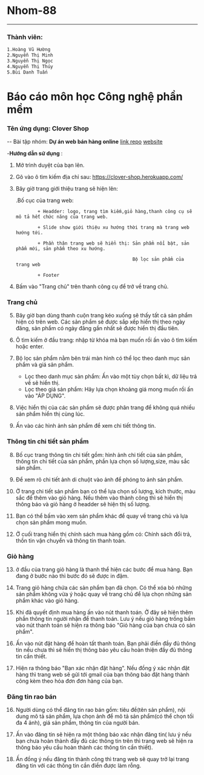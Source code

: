 # Nhom-88

---

### Thành   viên:

```sh
1.Hoàng Vũ Hường
2.Nguyễn Thị Minh
3.Nguyễn Thị Ngọc
4.Nguyễn Thị Thúy
5.Bùi Danh Tuấn
```

# Báo cáo môn học Công nghệ phần mềm


### Tên ứng dụng:  Clover Shop
-- Bài tập nhóm: **Dự án web bán hàng online**
[link repo](https://github.com/17020932/2hand-market/tree/master/2hand-market)
[website](https://clover-shop.herokuapp.com/)

-<b>Hướng dẫn sử dụng </b>:

1.	Mở trình duyệt của bạn lên.

2.	Gõ vào ô tìm kiếm địa chỉ sau: https://clover-shop.herokuapp.com/

3.	Bây giờ trang giới thiệu trang sẽ hiện lên: 

    .Bố cục của trang web:

                + Headder: logo, trang tìm kiếm,giỏ hàng,thanh công cụ sẽ mô tả hết chức năng của trang web.

                + Slide show giới thiệu xu hướng thời trang mà trang web hướng tới.

                + Phần thân trang web sẽ hiển thị: Sản phẩm nổi bật, sản phẩm mới, sản phẩm theo xu hướng.

                                                   Bộ lọc sản phẩm của trang web
                            
                + Footer

4. Bấm vào "Trang chủ" trên thanh công cụ để trở về trang chủ.

### Trang chủ

5.	Bây giờ bạn dùng thanh cuộn trang kéo xuống sẽ thấy tất cả sản phẩm hiện có trên web. Các sản phẩm sẽ được sắp xếp hiển thị theo ngày đăng, sản phẩm có ngày đăng gần nhất sẽ được hiển thị đầu tiên.

6.	Ô tìm kiếm ở đầu trang: nhập từ khóa mà bạn muốn rồi ấn vào ô tìm kiếm hoặc enter.

6.	Bộ lọc sản phẩm nằm bên trái màn hình có thể lọc theo danh mục sản phẩm và giá sản phẩm.

    + Lọc theo danh mục sản phẩm: Ấn vào một tùy chọn bất kì, dữ liệu trả về sẽ hiển thị.
    + Lọc theo giá sản phẩm: Hãy lựa chọn khoảng giá mong muốn rồi ấn vào "ÁP DỤNG".

7. Việc hiển thị của các sản phẩm sẽ được phân trang để không quá nhiều sản phẩm hiển thị cùng lúc.

8.	Ấn vào các hình ảnh sản phẩm để xem chi tiết thông tin.

### Thông tin chi tiết sản phẩm

8. Bố cục trang thông tin chi tiết gồm: hình ảnh chi tiết của sản phẩm, thông tin chi tiết của sản phẩm, phần lựa chọn số lượng,size, màu sắc sản phẩm.

9.	Để xem rõ chi tiết ảnh di chuột vào ảnh để phóng to ảnh sản phẩm.

10.	Ở trang chi tiết sản phẩm bạn có thể lựa chọn số lượng, kích thước, màu sắc để thêm vào giỏ hàng. Nếu thêm vào thành công thì sẽ hiển thị thông báo và giỏ hàng ở headder sẽ hiện thị số lượng.

11.  Bạn có thể bấm vào xem sản phẩm khác để quay về trang chủ và lựa chọn sản phẩm mong muốn.

12.	Ở cuối trang hiển thị chính sách mua hàng gồm có: Chính sách đổi trả, thồn tin vận chuyển và thông tin thanh toán.

### Giỏ hàng

13. ở đầu của trang giỏ hàng là thanh thể hiện các bước để mua hàng. Bạn đang ở bước nào thì bước đó sẽ được in đậm.

12.	Trang giỏ hảng chứa các sản phẩm bạn đã chọn. Có thể xóa bỏ những sản phẩm không vừa ý hoặc quay về trang chủ để lựa chọn những sản phẩm khác vào giỏ hàng.

13.	Khi đã quyết định mua hàng ấn vào nút thanh toán. Ở đây sẽ hiện thêm phần thông tin người nhận để thanh toán. Lưu ý nếu giỏ hàng trống bấm vào nút thanh toán sẽ hiện ra thông báo "Giỏ hàng của bạn chưa có sản phẩm".

14.	Ấn vào nút đặt hàng để hoàn tất thanh toán. Bạn phải điền đầy đủ thông tin nếu chưa thì sẽ hiển thị thông báo yêu cầu hoàn thiện đầy đủ thông tin cần thiết.

15.	Hiện ra thông báo "Bạn xác nhận đặt hàng". Nếu đồng ý xác nhận đặt hàng thì trang web sẽ gửi tới gmail của bạn thông báo đặt hàng thành công kèm theo hóa đơn đơn hàng của bạn.

### Đăng tin rao bán

16.	Người dùng có thể đăng tin rao bán gồm: tiêu đề(tên sản phẩm), nội dung mô tả sản phẩm, lựa chọn ảnh để mô tả sản phẩm(có thể chọn tối đa 4 ảnh), giá sản phẩm, thông tin của người bán.

17. Ấn vào đăng tin sẽ hiện ra một thông báo xác nhận đăng tin( lưu ý nếu bạn chưa hoàn thành đầy đủ các thông tin trên thì trang web sẽ hiện ra thông báo yêu cầu hoàn thành các thông tin cần thiết).

18. Ấn đồng ý nếu đăng tin thành công thì trang web sẽ quay trở lại trang đăng tin với các thông tin cần điền được làm rỗng.
